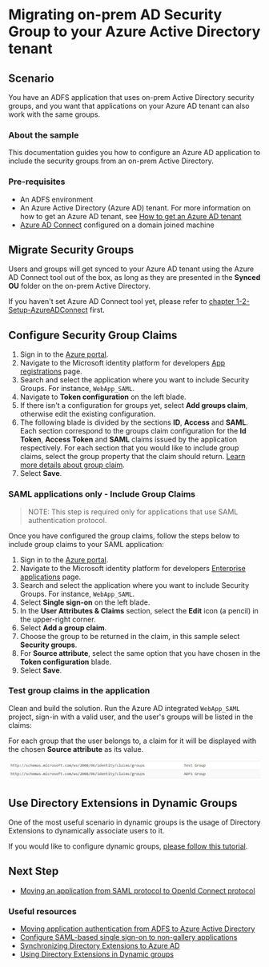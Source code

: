 # Migrating on-prem AD Security Group to your Azure Active Directory tenant

## Scenario

You have an ADFS application that uses on-prem Active Directory security groups, and you want that applications on your Azure AD tenant can also work with the same groups.

### About the sample

This documentation guides you how to configure an Azure AD application to include the security groups from an on-prem Active Directory.

### Pre-requisites

- An ADFS environment
- An Azure Active Directory (Azure AD) tenant. For more information on how to get an Azure AD tenant, see [How to get an Azure AD tenant](https://azure.microsoft.com/en-us/documentation/articles/active-directory-howto-tenant/)
- [Azure AD Connect](https://docs.microsoft.com/azure/active-directory/hybrid/how-to-connect-sync-whatis) configured on a domain joined machine

## Migrate Security Groups

Users and groups will get synced to your Azure AD tenant using the Azure AD Connect tool out of the box, as long as they are presented in the **Synced OU** folder on the on-prem Active Directory.

If you haven't set Azure AD Connect tool yet, please refer to [chapter 1-2-Setup-AzureADConnect](https://github.com/Azure-Samples/ms-identity-dotnet-adfs-to-aad/tree/master/1-ADFS-Host/1-2-Setup-AzureADConnect) first.

## Configure Security Group Claims

1. Sign in to the [Azure portal](https://portal.azure.com).
2. Navigate to the Microsoft identity platform for developers [App registrations](https://portal.azure.com/#blade/Microsoft_AAD_IAM/ActiveDirectoryMenuBlade/RegisteredApps) page.
3. Search and select the application where you want to include Security Groups. For instance, `WebApp_SAML`.
4. Navigate to **Token configuration** on the left blade.
5. If there isn't a configuration for groups yet, select **Add groups claim**, otherwise edit the existing configuration.
6. The following blade is divided by the sections **ID**, **Access** and **SAML**. Each section correspond to the groups claim configuration for the **Id Token**, **Access Token** and **SAML** claims issued by the application respectively. For each section that you would like to include group claims, select the group property that the claim should return. [Learn more details about group claim](https://docs.microsoft.com/azure/active-directory/develop/active-directory-optional-claims#configuring-groups-optional-claims).
7. Select **Save**.

### SAML applications only - Include Group Claims

>NOTE: This step is required only for applications that use SAML authentication protocol.

Once you have configured the group claims, follow the steps below to include group claims to your SAML application:

1. Sign in to the [Azure portal](https://portal.azure.com).
2. Navigate to the Microsoft identity platform for developers [Enterprise applications](https://portal.azure.com/#blade/Microsoft_AAD_IAM/ActiveDirectoryMenuBlade/EnterpriseApps) page.
3. Search and select the application where you want to include Security Groups. For instance, `WebApp_SAML`.
4. Select **Single sign-on** on the left blade.
5. In the **User Attributes & Claims** section, select the **Edit** icon (a pencil) in the upper-right corner.
6. Select **Add a group claim**.
7. Choose the group to be returned in the claim, in this sample select **Security groups**.
8. For **Source attribute**, select the same option that you have chosen in the **Token configuration** blade.
9. Select **Save**.

### Test group claims in the application

Clean and build the solution. Run the Azure AD integrated `WebApp_SAML` project, sign-in with a valid user, and the user's groups will be listed in the claims:

For each group that the user belongs to, a claim for it  will be displayed with the chosen **Source attribute** as its value.

![GroupClaims](./ReadmeFiles/groupClaim.png)

## Use Directory Extensions in Dynamic Groups

One of the most useful scenario in dynamic groups is the usage of Directory Extensions to dynamically associate users to it.

If you would like to configure dynamic groups, [please follow this tutorial](https://docs.microsoft.com/azure/active-directory/hybrid/how-to-connect-sync-feature-directory-extensions#use-the-attributes-in-dynamic-groups).

## Next Step

- [Moving an application from SAML protocol to OpenId Connect protocol](../2-3-From-SAML-to-OIDC/README.md)

### Useful resources

- [Moving application authentication from ADFS to Azure Active Directory](https://docs.microsoft.com/azure/active-directory/manage-apps/migrate-adfs-apps-to-azure)
- [Configure SAML-based single sign-on to non-gallery applications](https://docs.microsoft.com/azure/active-directory/manage-apps/configure-single-sign-on-non-gallery-applications)
- [Synchronizing Directory Extensions to Azure AD](https://docs.microsoft.com/azure/active-directory/hybrid/how-to-connect-sync-feature-directory-extensions)
- [Using Directory Extensions in Dynamic groups](https://docs.microsoft.com/azure/active-directory/hybrid/how-to-connect-sync-feature-directory-extensions#use-the-attributes-in-dynamic-groups)
